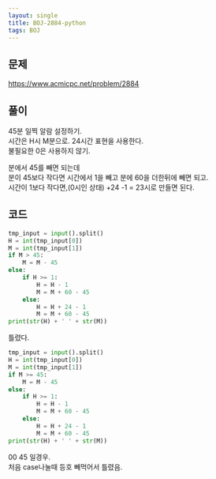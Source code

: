 ```yaml
---
layout: single
title: BOJ-2884-python
tags: BOJ
---
```


## 문제  
https://www.acmicpc.net/problem/2884
  
## 풀이  
45분 일찍 알람 설정하기.  
시간은 H시 M분으로. 24시간 표현을 사용한다.  
불필요한 0은 사용하지 않기.  
  
분에서 45를 빼면 되는데  
분이 45보다 작다면 시간에서 1을 빼고 분에 60을 더한뒤에 빼면 되고.  
시간이 1보다 작다면,(0시인 상태) +24 -1 = 23시로 만들면 된다.  

## 코드  

```python
tmp_input = input().split()
H = int(tmp_input[0])
M = int(tmp_input[1])
if M > 45:
    M = M - 45
else:
    if H >= 1:
        H = H - 1
        M = M + 60 - 45
    else:
        H = H + 24 - 1
        M = M + 60 - 45
print(str(H) + ' ' + str(M))
```
틀렸다.  

```python
tmp_input = input().split()
H = int(tmp_input[0])
M = int(tmp_input[1])
if M >= 45:
    M = M - 45
else:
    if H >= 1:
        H = H - 1
        M = M + 60 - 45
    else:
        H = H + 24 - 1
        M = M + 60 - 45
print(str(H) + ' ' + str(M))
```
00 45 일경우.  
처음 case나눌때 등호 빼먹어서 틀렸음.  